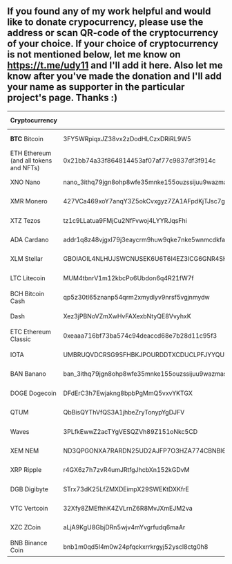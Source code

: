 ## If you found any of my work helpful and would like to donate crypocurrency, please use the address or scan QR-code of the cryptocurrency of your choice. If your choice of cryptocurrency is not mentioned below, let me know on https://t.me/udy11 and I'll add it here. Also let me know after you've made the donation and I'll add your name as supporter in the particular project's page. Thanks :)

| Cryptocurrency | Address | QR Code |
| ----------- | ----------- | ----------- |
| **BTC** Bitcoin | 3FY5WRpiqxJZ38vx2zDodHLCzxDRiRL9W5 | ![3FY5WRpiqxJZ38vx2zDodHLCzxDRiRL9W5](crypto_qr/btc_bitcoin.png?raw=true) |
| ETH Ethereum (and all tokens and NFTs) | 0x21bb74a33f864814453af07af77c9837df3f914c | ![0x21bb74a33f864814453af07af77c9837df3f914c](crypto_qr/eth_ethereum.png?raw=true) |
| XNO Nano | nano_3ithq79jgn8ohp8wfe35mnke155ouzssijuu9wazmasnp441zimyb3xexh18 | ![nano_3ithq79jgn8ohp8wfe35mnke155ouzssijuu9wazmasnp441zimyb3xexh18](crypto_qr/xno_nano.png?raw=true) |
| XMR Monero | 427VCa469xoY7anqY3Z5okCvxgyz7ZA1AFpdKjTJsc7gdqnYqiftiwh59574cjfER9djznRjdhNJRD895cSHRvA82u1rT7s | ![427VCa469xoY7anqY3Z5okCvxgyz7ZA1AFpdKjTJsc7gdqnYqiftiwh59574cjfER9djznRjdhNJRD895cSHRvA82u1rT7s](crypto_qr/xmr_monero.png?raw=true) |
| XTZ Tezos | tz1c9LLatua9FMjCu2NfFvwoj4LYYRJqsFhi | ![tz1c9LLatua9FMjCu2NfFvwoj4LYYRJqsFhi](crypto_qr/xtz_tezos.png?raw=true) |
| ADA Cardano | addr1q8z48vjgxl79j3eaycrm9huw9qke7nke5wnmcdkfaqg84dmy73ht7tdyymj5mgczu6nwancpsz5ju4drtz3tnl7xfl8q7005us | ![addr1q8z48vjgxl79j3eaycrm9huw9qke7nke5wnmcdkfaqg84dmy73ht7tdyymj5mgczu6nwancpsz5ju4drtz3tnl7xfl8q7005us](crypto_qr/ada_cardano.png?raw=true) |
| XLM Stellar | GBOIAOIL4NLHUJSWCNUSEK6U6T6I4EZ3ICG6GNR4SH4AZ2Y7QCQR3AAN | ![GBOIAOIL4NLHUJSWCNUSEK6U6T6I4EZ3ICG6GNR4SH4AZ2Y7QCQR3AAN](crypto_qr/xlm_stellar.png?raw=true) |
| LTC Litecoin | MUM4tbnrV1m12kbcPo6Ubdon6q4R21fW7f | ![MUM4tbnrV1m12kbcPo6Ubdon6q4R21fW7f](crypto_qr/ltc_litecoin.png?raw=true) |
| BCH Bitcoin Cash | qp5z30tl65znanp54qrm2xmydlyv9nrsf5vgjnmydw | ![qp5z30tl65znanp54qrm2xmydlyv9nrsf5vgjnmydw](crypto_qr/bch_bitcoin-cash.png?raw=true) |
| Dash | Xez3jPBNoVZmXwHvFAXexbNtyQE8VvyhxK | ![Xez3jPBNoVZmXwHvFAXexbNtyQE8VvyhxK](crypto_qr/dash.png?raw=true) |
| ETC Ethereum Classic | 0xeaaa716bf73ba574c94deaccd68e7b28d11c95f3 | ![0xeaaa716bf73ba574c94deaccd68e7b28d11c95f3](crypto_qr/etc_ethereum-classic.png?raw=true) |
| IOTA | UMBRUQVDCRSG9SFHBKJPOURDDTXCDUCLPFJYYQUBHUDAUGZKVVKMFSBMLEAXIM9RFXFADONFOMZAE9AVCSIEHXBFGB | ![UMBRUQVDCRSG9SFHBKJPOURDDTXCDUCLPFJYYQUBHUDAUGZKVVKMFSBMLEAXIM9RFXFADONFOMZAE9AVCSIEHXBFGB](crypto_qr/iota.png?raw=true) |
| BAN Banano | ban_3ithq79jgn8ohp8wfe35mnke155ouzssijuu9wazmasnp441zimyb3xexh18 | ![ban_3ithq79jgn8ohp8wfe35mnke155ouzssijuu9wazmasnp441zimyb3xexh18](crypto_qr/ban_banano.png?raw=true) |
| DOGE Dogecoin | DFdErC3h7Ewjakng8bpbPgMmQ5vxvYKTGX | ![DFdErC3h7Ewjakng8bpbPgMmQ5vxvYKTGX](crypto_qr/doge_dogecoin.png?raw=true) |
| QTUM | QbBisQYThVfQS3A1jhbeZryTonypYgDJFV | ![QbBisQYThVfQS3A1jhbeZryTonypYgDJFV](crypto_qr/qtum.png?raw=true) |
| Waves | 3PLfkEwwZ2acTYgVESQZVh89Z151oNkc5CD | ![3PLfkEwwZ2acTYgVESQZVh89Z151oNkc5CD](crypto_qr/waves.png?raw=true) |
| XEM NEM | ND3QPGONXA7RARDN25UD2AJFP7O3HZA774CBNBI6 | ![ND3QPGONXA7RARDN25UD2AJFP7O3HZA774CBNBI6](crypto_qr/xem_nem.png?raw=true) |
| XRP Ripple | r4GX6z7h7zvR4umJRtfgJhcbXn152kGDvM | ![r4GX6z7h7zvR4umJRtfgJhcbXn152kGDvM](crypto_qr/xrp_ripple.png?raw=true) |
| DGB Digibyte | STrx73dK25LfZMXDEimpX29SWEKtDXKfrE  | ![STrx73dK25LfZMXDEimpX29SWEKtDXKfrE ](crypto_qr/dgb_digibyte.png?raw=true) |
| VTC Vertcoin | 32Xfy8ZMEfhhK4ZVLrnZ6R8MvJXmEJM2va  | ![32Xfy8ZMEfhhK4ZVLrnZ6R8MvJXmEJM2va ](crypto_qr/vtc_vertcoin.png?raw=true) |
| XZC ZCoin | aLjA9KgU8GbjDRn5wjv4mYvgrfudq6maAr  | ![aLjA9KgU8GbjDRn5wjv4mYvgrfudq6maAr ](crypto_qr/xzc_zcoin.png?raw=true) |
| BNB Binance Coin | bnb1m0qd5l4m0w24pfqckxrrkrgyj52yscl8ctg0h8 | ![bnb1m0qd5l4m0w24pfqckxrrkrgyj52yscl8ctg0h8](crypto_qr/bnb_binance-coin.png?raw=true) |
